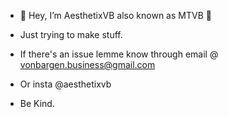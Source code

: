 - 👋 Hey, I’m AesthetixVB also known as MTVB 🎀

- Just trying to make stuff.

- If there's an issue lemme know through email @ vonbargen.business@gmail.com
- Or insta @aesthetixvb

- Be Kind.

<!---
AesthetixVB/AesthetixVB is a ✨ special ✨ repository because its `README.md` (this file) appears on your GitHub profile.
You can click the Preview link to take a look at your changes.
--->

